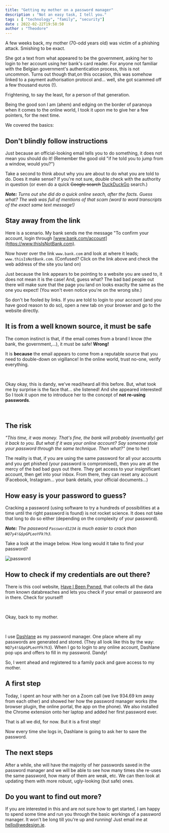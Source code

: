 ```yaml
---
title: "Getting my mother on a password manager" 
description : "Not an easy task, I tell you." 
tags : [ "technology", "family", "security"]
date : 2022-02-22T19:58:50
author : "Theodore" 
---
```


A few weeks back, my mother (70-odd years old) was victim of a phishing attack. Smishing to be exact. 

She got a text from what appeared to be the government, asking her to login to her account using her bank's card reader. For anyone not familiar with the Belgian government's authentication process, this is not uncommon. Turns out though that,on this occasion, this was somehow linked to a payment authorisation protocol and... well, she got scammed off a few thousand euros (!). 

Frightening, to say the least, for a person of that generation.

Being the good son I am (ahem) and edging on the border of paranoya when it comes to the online world, I took it upon me to give her a few pointers, for the next time. 

We covered the basics: 

## Don't blindly follow instructions
Just because an official-looking email tells you to do something, it does not mean you should do it! (Remember the good old "if he told you to jump from a window, would you?")

Take a second to think about why you are about to do what you are told to do. Does it make sense? If you're not sure, double check with the authority in question (or even do a quick ~~Google search~~ [DuckDuckGo](https://www.duckduckgo.com) search.)

***Note:**
Turns out she did do a quick online seach, after the facts. Guess what? The web was full of mentions of that scam (word to word transcripts of the exact same text message!)*

## Stay away from the link

Here is a scenario. My bank sends me the message "To confirm your account, login through [www.bank.com/account](https://www.thisIsNotBank.com).

Now hover over the link `www.bank.com` and look at where it leads; `www.thisIsNotBank.com`. (Confused? Click on the link above and check the web address of the site you land on)

Just because the link appears to be pointing to a website you are used to, it does not mean it is the case! And, guess what? The bad bad people out there will make sure that the page you land on looks exaclty the same as the one you expect! (You won't even notice you're on the wrong site.)

So don't be fooled by links. If you are told to login to your account (and you have good reason to do so), open a new tab on your browser and go to the website directly.

## It is from a well known source, it must be safe

The comon instinct is that, if the email comes from a brand I know (the bank, the government,...), it must be safe! **Wrong!** 

It is **because** the email appears to come from a reputable source that you need to double-down on vigillance! In the online world, trust no-one, verify everything.

&nbsp;


Okay okay, this is dandy, we've read/heard all this before. But, what took me by surprise is the face that... she listened! And she appeared interested! So I took it upon me to introduce her to the concept of **not re-using passwords**.

&nbsp;

## The risk

*"This time, it was money. That's fine, the bank will probably (eventually) get it back to you. But what if it was your online account? Say someone stole your password through the same technique. Then what?"* (me to her)

The reality is that, if you are using the same password for all your accounts and you get phished (your password is compromised), then you are at the mercy of the bad bad guys out there. They get access to your insignificant account, then get into your inbox. From there, they can reset any account (Facebook, Instagram... your bank details, your official documents...)

## How easy is your password to guess?

Cracking a password (using software to try a hundreds of possibilities at a time until the right password is found) is not rocket science. It does not take that long to do so either (depending on the complexity of your password).

***Note:** The password `Password1234` is much easier to crack than `NQ7y4!&$pGPLeoYFk?h3`.*

Take a look at the image below. How long would it take to find your password?

![password](/img/blog-posts/how-safe-pwd.jpg)

## How to check if my credentials are out there?

There is this cool website, [Have I Been Pwned](https://haveibeenpwned.com/), that collects all the data from known databreaches and lets you check if your email or password are in there. Check for yourself!

&nbsp;

Okay, back to my mother. 

&nbsp; 

I use [Dashlane](http://www.dashlane.com) as my password manager. One place where all my passwords are generated and stored. (They all look like this by the way: `NQ7y4!&$pGPLeoYFk?h3`). When I go to login to any online account, Dashlane pop ups and offers to fill in my password. Dandy!

So, I went ahead and registered to a family pack and gave access to my mother.

## A first step

Today, I spent an hour with her on a Zoom call (we live 934.69 km away from each other) and showed her how the password manager works (the browser plugin, the online portal, the app on the phone). We also installed the Chrome extension onto her laptop and added her first password ever. 

That is all we did, for now. But it is a first step! 

Now every time she logs in, Dashlane is going to ask her to save the password. 

## The next steps

After a while, she will have the majority of her passwords saved in the password manager and we will be able to see how many times she re-uses the same password, how many of them are weak, etc. We can then look at updating them with more robust, ugly-looking (but safe) ones. 

## Do you want to find out more? 

If you are interested in this and are not sure how to get started, I am happy to spend some time and run you through the basic workings of a password manager. It won't be long till you're up and running! Just email me at hello@wedesign.ie.